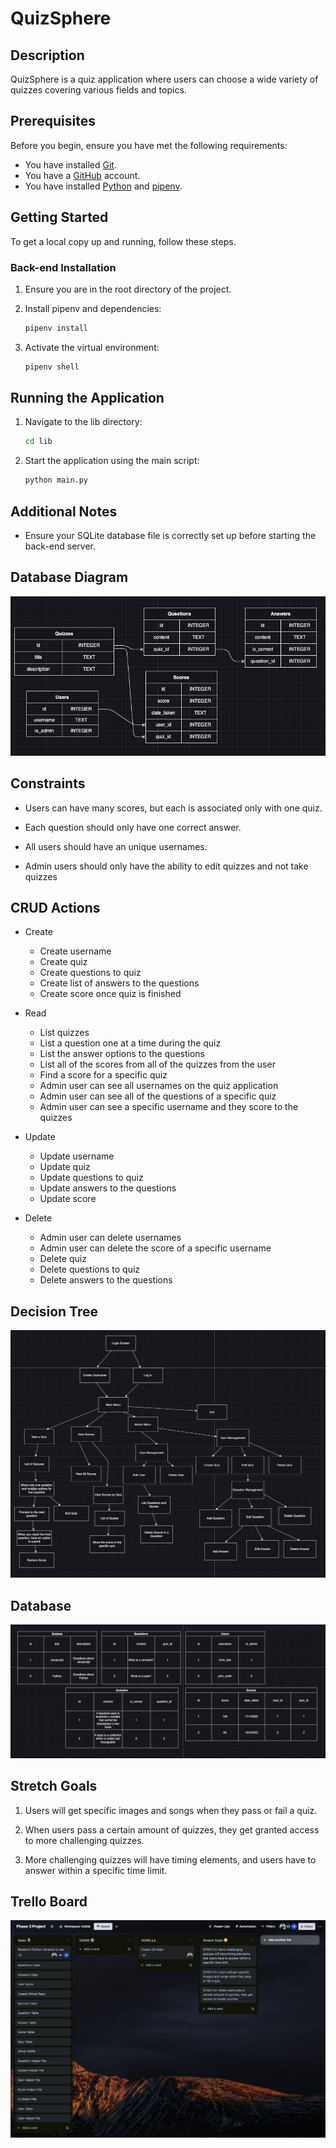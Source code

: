 # QuizSphere

<!-- Headings -->

## Description

QuizSphere is a quiz application where users can choose a wide variety of quizzes covering various fields and topics.

## Prerequisites

Before you begin, ensure you have met the following requirements:

- You have installed [Git](https://git-scm.com/).
- You have a [GitHub](https://github.com/) account.
- You have installed [Python](https://www.python.org/) and [pipenv](https://pipenv.pypa.io/en/latest/).

## Getting Started

To get a local copy up and running, follow these steps.

### Back-end Installation

1. Ensure you are in the root directory of the project.

2. Install pipenv and dependencies:

   ```bash
   pipenv install
   ```

3. Activate the virtual environment:

   ```bash
   pipenv shell
   ```

## Running the Application

1. Navigate to the lib directory:

   ```bash
   cd lib
   ```

2. Start the application using the main script:

   ```bash
   python main.py
   ```

## Additional Notes

- Ensure your SQLite database file is correctly set up before starting the back-end server.

## Database Diagram

![DatabaseDiagram](./Planning/database-diagram.png)

## Constraints

- Users can have many scores, but each is associated only with one quiz.

- Each question should only have one correct answer.

- All users should have an unique usernames.

- Admin users should only have the ability to edit quizzes and not take quizzes

## CRUD Actions

- Create

  - Create username
  - Create quiz
  - Create questions to quiz
  - Create list of answers to the questions
  - Create score once quiz is finished

- Read

  - List quizzes
  - List a question one at a time during the quiz
  - List the answer options to the questions
  - List all of the scores from all of the quizzes from the user
  - Find a score for a specific quiz
  - Admin user can see all usernames on the quiz application
  - Admin user can see all of the questions of a specific quiz
  - Admin user can see a specific username and they score to the quizzes

- Update

  - Update username
  - Update quiz
  - Update questions to quiz
  - Update answers to the questions
  - Update score

- Delete

  - Admin user can delete usernames
  - Admin user can delete the score of a specific username
  - Delete quiz
  - Delete questions to quiz
  - Delete answers to the questions

## Decision Tree

![DecisionTree](./Planning/decision-tree.png)

## Database

![Database](./Planning/Database.png)

## Stretch Goals

1. Users will get specific images and songs when they pass or fail a quiz.

2. When users pass a certain amount of quizzes, they get granted access to more challenging quizzes.

3. More challenging quizzes will have timing elements, and users have to answer within a specific time limit.

## Trello Board

![Trello Board](./Planning/TrelloBoard.png)
